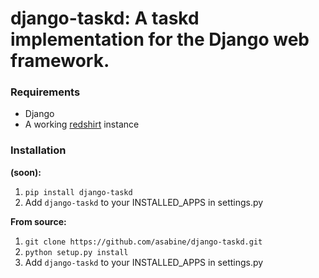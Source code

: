 # django-taskd: A taskd implementation for the Django web framework.

### Requirements
- Django
- A working [redshirt](https://github.com/jrabbit/taskd-redshirt) instance

### Installation
**(soon):**

1. `pip install django-taskd`
2. Add `django-taskd` to your INSTALLED\_APPS in settings.py

**From source:**

1. `git clone https://github.com/asabine/django-taskd.git`
2. `python setup.py install`
3. Add `django-taskd` to your INSTALLED\_APPS in settings.py

